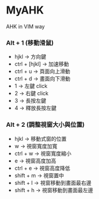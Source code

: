 # MyAHK

AHK in VIM way


### Alt + 1 (移動滑鼠)

- hjkl -> 方向鍵
- ctrl + [hjkl] -> 加速移動
- ctrl + u -> 頁面向上滑動
- ctrl + d -> 畫面向下滑動
- 1 -> 左鍵 click
- 2 -> 右鍵 click
- 3 -> 長按左鍵
- 4 -> 釋放長按左鍵

### Alt + 2 (調整視窗大小與位置)

- hjkl -> 移動式窗的位置
- w -> 視窗寬度加寬
- ctrl + w -> 視窗寬度縮小
- e -> 視窗高度加高
- ctrl + e -> 視窗高度降低
- shift + m -> 視窗置中
- shift + l -> 視窗移動到畫面最右邊
- shift + h -> 視窗移動到畫面最左邊
